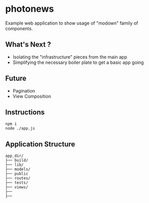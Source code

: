 
photonews
=========

Example web application to show usage of "modown" family of components.

## What's Next ?

- Isolating the "infrastructure" pieces from the main app
- Simplifying the necessary boiler plate to get a basic app going

## Future

- Pagination
- View Composition

## Instructions

    npm i
    node ./app.js

## Application Structure

```
app_dir/
├── build/ 
├── lib/
├── models/
├── public
├── routes/
├── tests/
├── views/
├──
├──
```
